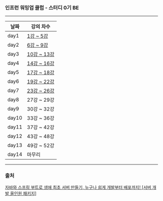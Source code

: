 ### 인프런 워밍업 클럽 - 스터디 0기 BE
---



| 날짜    | 강의 차수                                                            |
|-------|------------------------------------------------------------------|
| day1  | [1강 ~ 5강](https://velog.io/@seolbin/인프런-워밍업-클럽-스터디-0기-BE-과제-1)   |
| day2  | [6강 ~ 9강](https://velog.io/@seolbin/인프런-워밍업-클럽-스터디-0기-BE-과제-2)   |
| day3  | [10강 ~ 13강](https://velog.io/@seolbin/인프런-워밍업-클럽-스터디-0기-BE-과제-3) |
| day4  | [14강 ~ 16강](https://velog.io/@seolbin/인프런-워밍업-클럽-스터디-0기-BE-과제-4) |
| day5  | [17강 ~ 18강](https://velog.io/@seolbin/인프런-워밍업-클럽-스터디-0기-BE-과제-5) |
| day6  | [19강 ~ 22강](https://velog.io/@seolbin/인프런-워밍업-클럽-스터디-0기-BE-과제-6) |
| day7  | [23강 ~ 26강](https://velog.io/@seolbin/인프런-워밍업-클럽-스터디-0기-BE-과제-7) |
| day8  | 27강 ~ 29강                                                        |                                                    |
| day9  | 30강 ~ 32강                                                        |                                                      |
| day10 | 33강 ~ 36강                                                        |
| day11 | 37강 ~ 42강                                                        |
| day12 | 43강 ~ 48강                                                        |
| day13 | 49강 ~ 52강                                                        |
| day14 | 마무리                                                              |

---

### 출처
[자바와 스프링 부트로 생애 최초 서버 만들기, 누구나 쉽게 개발부터 배포까지! [서버 개발 올인원 패키지]](https://inf.run/XKQg)